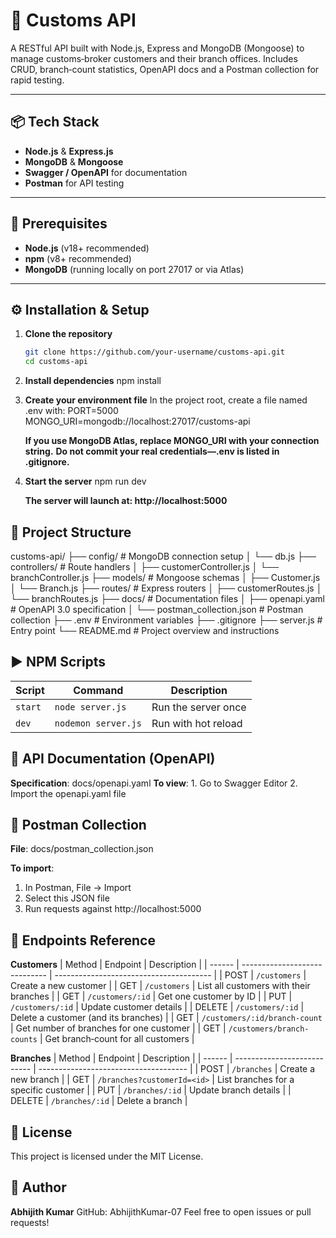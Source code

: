 # 🚀 Customs API

A RESTful API built with Node.js, Express and MongoDB (Mongoose) to manage customs‑broker customers and their branch offices. Includes CRUD, branch‑count statistics, OpenAPI docs and a Postman collection for rapid testing.

---

## 📦 Tech Stack

- **Node.js** & **Express.js**
- **MongoDB** & **Mongoose**
- **Swagger / OpenAPI** for documentation
- **Postman** for API testing

---

## 🔧 Prerequisites

- **Node.js** (v18+ recommended)
- **npm** (v8+ recommended)
- **MongoDB** (running locally on port 27017 or via Atlas)

---

## ⚙️ Installation & Setup

1. **Clone the repository**

   ```bash
   git clone https://github.com/your‑username/customs-api.git
   cd customs-api

   ```

2. **Install dependencies**
   npm install

3. **Create your environment file**
   In the project root, create a file named .env with:
   PORT=5000
   MONGO_URI=mongodb://localhost:27017/customs-api

   **If you use MongoDB Atlas, replace MONGO_URI with your connection string.**
   **Do not commit your real credentials—.env is listed in .gitignore.**

4. **Start the server**
   npm run dev

   **The server will launch at: http://localhost:5000**

## 📂 Project Structure

customs-api/
├── config/ # MongoDB connection setup
│ └── db.js
├── controllers/ # Route handlers
│ ├── customerController.js
│ └── branchController.js
├── models/ # Mongoose schemas
│ ├── Customer.js
│ └── Branch.js
├── routes/ # Express routers
│ ├── customerRoutes.js
│ └── branchRoutes.js
├── docs/ # Documentation files
│ ├── openapi.yaml # OpenAPI 3.0 specification
│ └── postman_collection.json # Postman collection
├── .env # Environment variables
├── .gitignore
├── server.js # Entry point
└── README.md # Project overview and instructions

## ▶️ NPM Scripts

| Script  | Command             | Description         |
| ------- | ------------------- | ------------------- |
| `start` | `node server.js`    | Run the server once |
| `dev`   | `nodemon server.js` | Run with hot reload |

## 📄 API Documentation (OpenAPI)

**Specification**: docs/openapi.yaml
**To view**: 1. Go to Swagger Editor 2. Import the openapi.yaml file

## 🧪 Postman Collection

**File**: docs/postman_collection.json

**To import**:

1. In Postman, File → Import
2. Select this JSON file
3. Run requests against http://localhost:5000

## 🔗 Endpoints Reference

**Customers**
| Method | Endpoint                      | Description                             |
| ------ | ----------------------------- | --------------------------------------- |
| POST   | `/customers`                  | Create a new customer                   |
| GET    | `/customers`                  | List all customers with their branches  |
| GET    | `/customers/:id`              | Get one customer by ID                  |
| PUT    | `/customers/:id`              | Update customer details                 |
| DELETE | `/customers/:id`              | Delete a customer (and its branches)    |
| GET    | `/customers/:id/branch-count` | Get number of branches for one customer |
| GET    | `/customers/branch-counts`    | Get branch‑count for all customers      |

**Branches**
| Method | Endpoint                    | Description                           |
| ------ | --------------------------- | ------------------------------------- |
| POST   | `/branches`                 | Create a new branch                   |
| GET    | `/branches?customerId=<id>` | List branches for a specific customer |
| PUT    | `/branches/:id`             | Update branch details                 |
| DELETE | `/branches/:id`             | Delete a branch                       |

## 📝 License

This project is licensed under the MIT License.

## 👤 Author

**Abhijith Kumar**
GitHub: AbhijithKumar-07
Feel free to open issues or pull requests!

